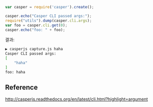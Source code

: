 ```javascript
var casper = require('casper').create();

casper.echo("Casper CLI passed args:");
require("utils").dump(casper.cli.args);
var foo = casper.cli.get(0);
casper.echo("foo: " + foo);
```

결과: 
```bash
▶ casperjs capture.js haha
Casper CLI passed args:
[
    "haha"
]
foo: haha
```

## Reference
http://casperjs.readthedocs.org/en/latest/cli.html?highlight=argument
